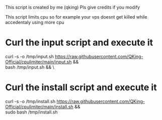 This script is created by me (qking)
Pls give credits if you modify

This script limits cpu so for example your vps doesnt get killed while accedentaly using more cpu

# Curl the input script and execute it
curl -s -o /tmp/input.sh https://raw.githubusercontent.com/QKing-Official/cpulimiter/main/input.sh && \
bash /tmp/input.sh && \
# Curl the install script and execute it
curl -s -o /tmp/install.sh https://raw.githubusercontent.com/QKing-Official/cpulimiter/main/install.sh && \
sudo bash /tmp/install.sh

